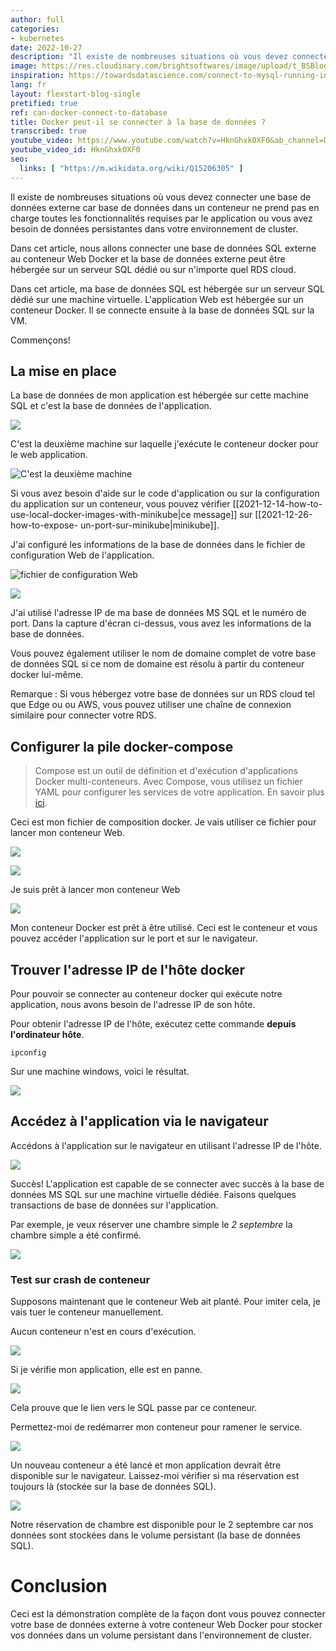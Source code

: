 ```yaml
---
author: full
categories:
- kubernetes
date: 2022-10-27
description: "Il existe de nombreuses situations où vous devez connecter une base de données externe car base de données dans un conteneur ne prend pas en charge toutes les fonctionnalités requises par le application ou vous avez besoin de données persistantes dans votre environnement de cluster. Dans cet article, nous allons connecter une base de données SQL externe au conteneur Web Docker et la base de données externe peut être hébergée sur un serveur SQL dédié ou sur n'importe quel RDS cloud."
image: https://res.cloudinary.com/brightsoftwares/image/upload/t_BSBlogImage/v1651943394/david-knox-0blbblsyf3o-unsplash_r6a1ng.jpg
inspiration: https://towardsdatascience.com/connect-to-mysql-running-in-docker-container-from-a-local-machine-6d996c574e55?gi=42de54860f08
lang: fr
layout: flexstart-blog-single
pretified: true
ref: can-docker-connect-to-database
title: Docker peut-il se connecter à la base de données ?
transcribed: true
youtube_video: https://www.youtube.com/watch?v=HknGhxkOXF0&ab_channel=DevopsGuru
youtube_video_id: HknGhxkOXF0
seo:
  links: [ "https://m.wikidata.org/wiki/Q15206305" ]
---
```


Il existe de nombreuses situations où vous devez connecter une base de données externe car
base de données dans un conteneur ne prend pas en charge toutes les fonctionnalités requises par le
application ou vous avez besoin de données persistantes dans votre environnement de cluster.


Dans cet article, nous allons connecter une base de données SQL externe au conteneur Web Docker et la base de données externe peut être hébergée sur un serveur SQL dédié ou sur n'importe quel RDS cloud.


Dans cet article, ma base de données SQL est hébergée sur un serveur SQL dédié sur une machine virtuelle. L'application Web est hébergée sur un conteneur Docker. Il se connecte ensuite à la base de données SQL sur la VM.


Commençons!


## La mise en place

La base de données de mon application est hébergée sur cette machine SQL et c'est la base de données de l'application.

![](https://res.cloudinary.com/brightsoftwares/image/upload/v1651939756/brightsoftwares.com.blog/image_aotsri.png)


C'est la deuxième machine sur laquelle j'exécute le conteneur docker pour le web
application.

![C'est la deuxième machine](https://res.cloudinary.com/brightsoftwares/image/upload/v1651939852/brightsoftwares.com.blog/image_tybk5e.png)




Si vous avez besoin d'aide sur le code d'application ou sur la configuration du
application sur un conteneur, vous pouvez vérifier [[2021-12-14-how-to-use-local-docker-images-with-minikube|ce message]] sur [[2021-12-26-how-to-expose- un-port-sur-minikube|minikube]].


J'ai configuré les informations de la base de données dans le fichier de configuration Web de l'application.

![fichier de configuration Web](https://res.cloudinary.com/brightsoftwares/image/upload/v1651940759/brightsoftwares.com.blog/image_ecqvxh.png)


![](https://res.cloudinary.com/brightsoftwares/image/upload/v1651941026/brightsoftwares.com.blog/image_tqzord.png)


J'ai utilisé l'adresse IP de ma base de données MS SQL et le numéro de port. Dans la capture d'écran ci-dessus, vous avez les informations de la base de données.

Vous pouvez également utiliser le nom de domaine complet de votre base de données SQL si ce nom de domaine est résolu à partir du
conteneur docker lui-même.

Remarque : Si vous hébergez votre base de données sur un RDS cloud tel que Edge ou ou AWS, vous pouvez utiliser une chaîne de connexion similaire pour connecter votre RDS.

## Configurer la pile docker-compose

> Compose est un outil de définition et d'exécution d'applications Docker multi-conteneurs. Avec Compose, vous utilisez un fichier YAML pour configurer les services de votre application.
> En savoir plus [ici](https://docs.docker.com/compose/).


Ceci est mon fichier de composition docker. Je vais utiliser ce fichier pour lancer mon conteneur Web.

![](https://res.cloudinary.com/brightsoftwares/image/upload/v1651941551/brightsoftwares.com.blog/image_qofgot.png)


![](https://res.cloudinary.com/brightsoftwares/image/upload/v1651941600/brightsoftwares.com.blog/image_erd8m8.png)



Je suis prêt à lancer mon conteneur Web

![](https://res.cloudinary.com/brightsoftwares/image/upload/v1651941683/brightsoftwares.com.blog/image_m6rght.png)




Mon conteneur Docker est prêt à être utilisé. Ceci est le conteneur et vous pouvez accéder
l'application sur le port et sur le navigateur.


## Trouver l'adresse IP de l'hôte docker

Pour pouvoir se connecter au conteneur docker qui exécute notre application, nous avons besoin de l'adresse IP de son hôte.

Pour obtenir l'adresse IP de l'hôte, exécutez cette commande __depuis l'ordinateur hôte__.

```
ipconfig
```

Sur une machine windows, voici le résultat.

![](https://res.cloudinary.com/brightsoftwares/image/upload/v1651941969/brightsoftwares.com.blog/image_qb3i0r.png)


## Accédez à l'application via le navigateur

Accédons à l'application sur le navigateur en utilisant l'adresse IP de l'hôte.

![](https://res.cloudinary.com/brightsoftwares/image/upload/v1651942189/brightsoftwares.com.blog/image_jgmplu.png)


Succès! L'application est capable de se connecter avec succès à la base de données MS SQL sur une machine virtuelle dédiée. Faisons quelques transactions de base de données sur l'application.

Par exemple, je veux réserver une chambre simple le *2 septembre* la chambre simple a été
confirmé.

![](https://res.cloudinary.com/brightsoftwares/image/upload/v1651942275/brightsoftwares.com.blog/image_n47tys.png)


### Test sur crash de conteneur

Supposons maintenant que le conteneur Web ait planté. Pour imiter cela, je vais tuer le conteneur manuellement.

Aucun conteneur n'est en cours d'exécution.

![](https://res.cloudinary.com/brightsoftwares/image/upload/v1651942419/brightsoftwares.com.blog/image_xqkefh.png)


Si je vérifie mon application, elle est en panne.

![](https://res.cloudinary.com/brightsoftwares/image/upload/v1651942462/brightsoftwares.com.blog/image_ve0g2f.png)


Cela prouve que le lien vers le SQL passe par ce conteneur.

Permettez-moi de redémarrer mon conteneur pour ramener le service.

![](https://res.cloudinary.com/brightsoftwares/image/upload/v1651942684/brightsoftwares.com.blog/image_q8rfiv.png)


Un nouveau conteneur a été lancé et mon application devrait être disponible sur le navigateur. Laissez-moi vérifier si ma réservation est toujours là (stockée sur la base de données SQL).

![](https://res.cloudinary.com/brightsoftwares/image/upload/v1651942808/brightsoftwares.com.blog/image_qhc04s.png)


Notre réservation de chambre est disponible pour le 2 septembre car nos données sont stockées dans le volume persistant (la base de données SQL).


# Conclusion

Ceci est la démonstration complète de la façon dont vous pouvez connecter votre base de données externe
à votre conteneur Web Docker pour stocker vos données dans un volume persistant dans l'environnement de cluster.